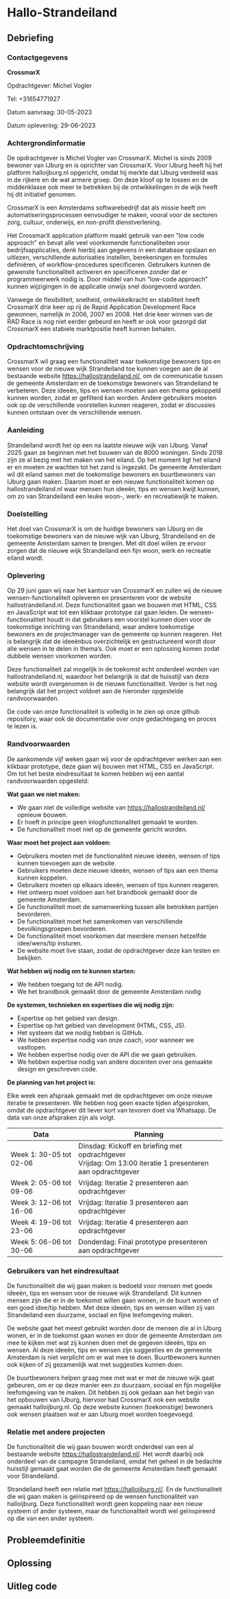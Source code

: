 # Hallo-Strandeiland

## Debriefing
### Contactgegevens
**CrossmarX**

Opdrachtgever: Michel Vogler

Tel: +31654771927

Datum aanvraag: 30-05-2023

Datum oplevering: 29-06-2023

### Achtergrondinformatie
De opdrachtgever is Michel Vogler van CrossmarX. Michel is sinds 2009 bewoner van IJburg en is oprichter van CrossmarX. Voor IJburg heeft hij het platform halloijburg.nl opgericht, omdat hij merkte dat IJburg verdeeld was in de rijkere en de wat armere groep. Om deze kloof op te lossen en de middenklasse ook meer te betrekken bij de ontwikkelingen in de wijk heeft hij dit initiatief genomen.

CrossmarX is een Amsterdams softwarebedrijf dat als missie heeft om automatiseringsprocessen eenvoudiger te maken, vooral voor de sectoren zorg, cultuur, onderwijs, en non-profit dienstverlening. 

Het CrossmarX application platform maakt gebruik van een "low code approach" en bevat alle veel voorkomende functionaliteiten voor bedrijfsapplicaties, denk hierbij aan gegevens in een database opslaan en uitlezen, verschillende autorisaties instellen, berekeningen en formules definiëren, of workflow-procedures specificeren. Gebruikers kunnen de gewenste functionaliteit activeren en specificeren zonder dat er programmeerwerk nodig is. Door middel van hun “low-code approach” kunnen wijzigingen in de applicatie onwijs snel doorgevoerd worden.

Vanwege de flexibiliteit, snelheid, ontwikkelkracht en stabiliteit heeft CrossmarX drie keer op rij de Rapid Application Development Race gewonnen, namelijk in 2006, 2007 en 2008. Het drie keer winnen van de RAD Race is nog niet eerder gebeurd en heeft er ook voor gezorgd dat CrossmarX een stabiele marktpositie heeft kunnen behalen. 

### Opdrachtomschrijving
CrossmarX wil graag een functionaliteit waar toekomstige bewoners tips en wensen voor de nieuwe wijk Strandeiland toe kunnen voegen aan de al bestaande website https://hallostrandeiland.nl/, om de communicatie tussen de gemeente Amsterdam en de toekomstige bewoners van Strandeiland te verbeteren. Deze ideeën, tips en wensen moeten aan een thema gekoppeld kunnen worden, zodat er gefilterd kan worden. Andere gebruikers moeten ook op de verschillende voorstellen kunnen reageren, zodat er discussies kunnen ontstaan over de verschillende wensen.

### Aanleiding
Strandeiland wordt het op een na laatste nieuwe wijk van IJburg. Vanaf 2025 gaan ze beginnen met het bouwen van de 8000 woningen. Sinds 2018 zijn ze al bezig met het maken van het eiland. Op het moment ligt het eiland er en moeten ze wachten tot het zand is ingezakt. De gemeente Amsterdam wil dit eiland samen met de toekomstige bewoners en buurtbewoners van IJburg gaan maken. Daarom moet er een nieuwe functionaliteit komen op hallostrandeiland.nl waar mensen hun ideeën, tips en wensen kwijt kunnen, om zo van Strandeiland een leuke woon-, werk- en recreatiewijk te maken.

### Doelstelling
Het doel van CrossmarX is om de huidige bewoners van IJburg en de toekomstige bewoners van de nieuwe wijk van IJburg, Strandeiland en de gemeente Amsterdam samen te brengen. Met dit doel willen ze ervoor zorgen dat de nieuwe wijk Strandeiland een fijn woon, werk en recreatie eiland wordt.

### Oplevering
Op 29 juni gaan wij naar het kantoor van CrossmarX en zullen wij de nieuwe wensen-functionaliteit opleveren en presenteren voor de website hallostrandeiland.nl. Deze functionaliteit gaan we bouwen met HTML, CSS en JavaScript wat tot een klikbaar prototype zal gaan leiden. De wensen-functionaliteit houdt in dat gebruikers een voorstel kunnen doen voor de toekomstige inrichting van Strandeiland, waar andere toekomstige bewoners en de projectmanager van de gemeente op kunnen reageren. Het is belangrijk dat de ideeënbus overzichtelijk en gestructureerd wordt door alle wensen in te delen in thema’s. Ook moet er een oplossing komen zodat dubbele wensen voorkomen worden.

Deze functionaliteit zal mogelijk in de toekomst echt onderdeel worden van hallostrandeiland.nl, waardoor het belangrijk is dat de huisstijl van deze website wordt overgenomen in de nieuwe functionaliteit. Verder is het nog belangrijk dat het project voldoet aan de hieronder opgestelde randvoorwaarden.

De code van onze functionaliteit is volledig in te zien op onze github repository, waar ook de documentatie over onze gedachtegang en proces te lezen is. 

### Randvoorwaarden
De aankomende vijf weken gaan wij voor de opdrachtgever werken aan een klikbaar prototype, deze gaan wij bouwen met HTML, CSS en JavaScript. Om tot het beste eindresultaat te komen hebben wij een aantal randvoorwaarden opgesteld:

**Wat gaan we niet maken:**
- We gaan niet de volledige website van https://hallostrandeiland.nl/ opnieuw bouwen.
- Er hoeft in principe geen inlogfunctionaliteit gemaakt te worden.
- De functionaliteit moet niet op de gemeente gericht worden.

**Waar moet het project aan voldoen:**
- Gebruikers moeten met de functionaliteit nieuwe ideeën, wensen of tips kunnen toevoegen aan de website.
- Gebruikers moeten deze nieuwe ideeën, wensen of tips aan een thema kunnen koppelen.
- Gebruikers moeten op elkaars ideeën, wensen of tips kunnen reageren.
- Het ontwerp moet voldoen aan het brandbook gemaakt door de gemeente Amsterdam.
- De functionaliteit moet de samenwerking tussen alle betrokken partijen bevorderen. 
- De functionaliteit moet het samenkomen van verschillende bevolkingsgroepen bevorderen.
- De functionaliteit moet voorkomen dat meerdere mensen hetzelfde idee/wens/tip insturen.
- De website moet live staan, zodat de opdrachtgever deze kan testen en bekijken.

**Wat hebben wij nodig om te kunnen starten:**
- We hebben toegang tot de API nodig.
- We het brandbook gemaakt door de gemeente Amsterdam nodig

**De systemen, technieken en expertises die wij nodig zijn:**
- Expertise op het gebied van design.
- Expertise op het gebied van development (HTML, CSS, JS).
- Het systeem dat we nodig hebben is GitHub.
- We hebben expertise nodig van onze coach, voor wanneer we vastlopen.
- We hebben expertise nodig over de API die we gaan gebruiken.
- We hebben expertise nodig van andere docenten over ons gemaakte design en geschreven code.

**De planning van het project is:**

Elke week een afspraak gemaakt met de opdrachtgever om onze nieuwe iteratie te presenteren. We hebben nog geen exacte tijden afgesproken, omdat de opdrachtgever dit liever kort van tevoren doet via Whatsapp. De data van onze afspraken zijn als volgt.

| Data | Planning |
| ----------- | ----------- |
| Week 1: 30-05 tot 02-06 | Dinsdag: Kickoff en briefing met opdrachtgever </br> Vrijdag: Om 13:00 iteratie 1 presenteren aan opdrachtgever |
| Week 2: 05-06 tot 09-06| Vrijdag: Iteratie 2 presenteren aan opdrachtgever |
| Week 3: 12-06 tot 16-06 | Vrijdag: Iteratie 3 presenteren aan opdrachtgever |
| Week 4: 19-06 tot 23-06 | Vrijdag: Iteratie 4 presenteren aan opdrachtgever |
| Week 5: 06-06 tot 30-06 | Donderdag: Final prototype presenteren aan opdrachtgever |


### Gebruikers van het eindresultaat
De functionaliteit die wij gaan maken is bedoeld voor mensen met goede ideeën, tips en wensen voor de nieuwe wijk Strandeiland. Dit kunnen mensen zijn die er in de toekomst willen gaan wonen, in de buurt wonen of een goed idee/tip hebben. Met deze ideeën, tips en wensen willen zij van Strandeiland een duurzame, sociaal en fijne leefomgeving maken.

De website gaat het meest gebruikt worden door de mensen die al in IJburg wonen, er in de toekomst gaan wonen en door de gemeente Amsterdam om mee te kijken met wat zij kunnen doen met de gegeven ideeën, tips en wensen. Al deze ideeën, tips en wensen zijn suggesties en de gemeente Amsterdam is niet verplicht om er wat mee te doen. Buurtbewoners kunnen ook kijken of zij gezamenlijk wat met suggesties kunnen doen.

De buurtbewoners helpen graag mee met wat er met de nieuwe wijk gaat gebeuren, om er op deze manier een zo duurzaam, sociaal en fijn mogelijke leefomgeving van te maken. Dit hebben zij ook gedaan aan het begin van het opbouwen van IJburg, hiervoor had CrossmarX ook een website gemaakt halloijburg.nl. Op deze website kunnen (toekomstige) bewoners ook wensen plaatsen wat er aan IJburg moet worden toegevoegd.

### Relatie met andere projecten
De functionaliteit die wij gaan bouwen wordt onderdeel van een al bestaande website https://hallostrandeiland.nl/. Het wordt daarbij ook onderdeel van de campagne Strandeiland, omdat het geheel in de bedachte huisstijl gemaakt gaat worden die de gemeente Amsterdam heeft gemaakt voor Strandeiland. 

Strandeiland heeft een relatie met https://halloijburg.nl/. En de functionaliteit die wij gaan maken is geïnspireerd op de wensen functionaliteit van halloijburg. Deze functionaliteit wordt geen koppeling naar een nieuw systeem of ander systeem, maar de functionaliteit wordt wel geïnspireerd op die van een ander systeem.


## Probleemdefinitie


## Oplossing


## Uitleg code
